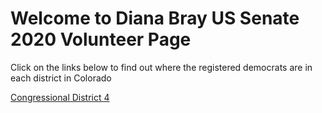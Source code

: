 # Welcome to Diana Bray US Senate 2020 Volunteer Page

Click on the links below to find out where the registered democrats are in each district in Colorado

[Congressional District 4](./CD_4/CD_4_leaflet/index.html)
